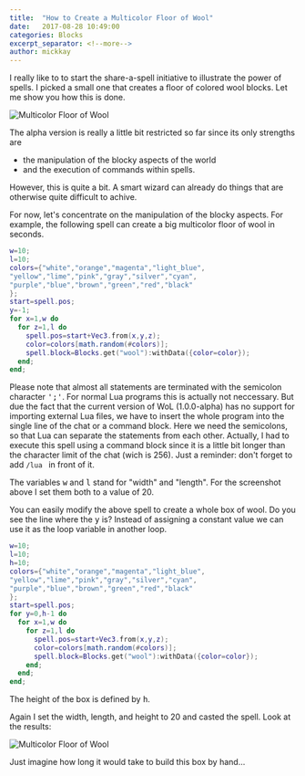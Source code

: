 ```yaml
---
title:  "How to Create a Multicolor Floor of Wool"
date:   2017-08-28 10:49:00
categories: Blocks
excerpt_separator: <!--more-->
author: mickkay
---
```

I really like to to start the share-a-spell initiative to illustrate the power of spells.
I picked a small one that creates a floor of colored wool blocks.
Let me show you how this is done.
<!--more-->

![Multicolor Floor of Wool](/images/multicolor-floor-of-wool.jpg)

The alpha version is really a little bit restricted so far since its only strengths are
* the manipulation of the blocky aspects of the world
* and the execution of commands within spells.

However, this is quite a bit.
A smart wizard can already do things that are otherwise quite difficult to achive.

For now, let's concentrate on the manipulation of the blocky aspects.
For example, the following spell can create a big multicolor floor of wool in seconds.

```lua
w=10;
l=10;
colors={"white","orange","magenta","light_blue",
"yellow","lime","pink","gray","silver","cyan",
"purple","blue","brown","green","red","black"
};
start=spell.pos;
y=-1;
for x=1,w do
  for z=1,l do
    spell.pos=start+Vec3.from(x,y,z);
    color=colors[math.random(#colors)];
    spell.block=Blocks.get("wool"):withData({color=color});
  end;
end;
```
Please note that almost all statements are terminated with the semicolon character <tt>';'</tt>.
For normal Lua programs this is actually not neccessary.
But due the fact that the current version of WoL (1.0.0-alpha) has no support for importing
external Lua files, we have to insert the whole program into the single line of the chat or a command block.
Here we need the semicolons, so that Lua can separate the statements from each other.
Actually, I had to execute this spell using a command block since it is a little bit longer than the character limit of the chat (wich is 256).
Just a reminder: don't forget to add ```/lua ``` in front of it.

The variables <tt>w</tt> and <tt>l</tt> stand for "width" and "length".
For the screenshot above I set them both to a value of 20.

You can easily modify the above spell to create a whole box of wool.
Do you see the line where the <tt>y</tt> is?
Instead of assigning a constant value we can use it as the loop variable in another loop.
```lua
w=10;
l=10;
h=10;
colors={"white","orange","magenta","light_blue",
"yellow","lime","pink","gray","silver","cyan",
"purple","blue","brown","green","red","black"
};
start=spell.pos;
for y=0,h-1 do
  for x=1,w do
    for z=1,l do
      spell.pos=start+Vec3.from(x,y,z);
      color=colors[math.random(#colors)];
      spell.block=Blocks.get("wool"):withData({color=color});
    end;
  end;
end;
```
The height of the box is defined by <tt>h</tt>.

Again I set the width, length, and height to 20 and casted the spell. Look at the results:

![Multicolor Floor of Wool](/images/multicolor-box-of-wool.jpg)

Just imagine how long it would take to build this box by hand...
